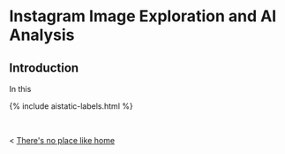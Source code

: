 # Instagram Image Exploration and AI Analysis



## Introduction

In this


  
  {% include aistatic-labels.html %} 



  &nbsp; &nbsp; &nbsp; &nbsp;
  

< [There's no place like home](./index.md)
